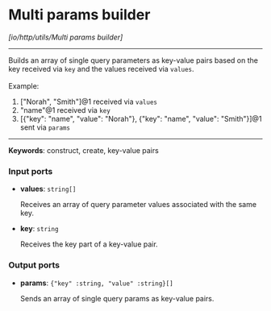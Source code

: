 # Multi params builder

_[io/http/utils/Multi params builder]_

---

Builds an array of single query parameters as key-value pairs based on the key received via `key` and the values received via `values`.<br>
<br>
Example:<br>
1. ["Norah", "Smith"]@1 received via `values`<br>
2. "name"@1 received via `key`<br>
3. [{"key": "name", "value": "Norah"}, {"key": "name", "value": "Smith"}]@1 sent via `params`<br>

---

__Keywords__: construct, create, key-value pairs

### Input ports

* __values__: ` string[] `


    Receives an array of query parameter values associated with the same key.<br>


* __key__: ` string `


    Receives the key part of a key-value pair.<br>

### Output ports

* __params__: ` {"key" :string, "value" :string}[] `


    Sends an array of single query params as key-value pairs.<br>

